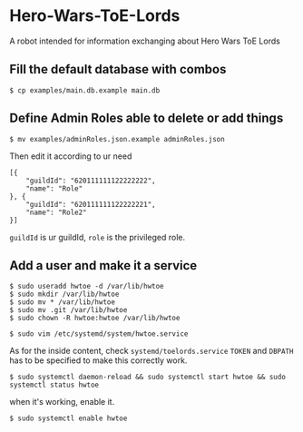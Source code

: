 # Hero-Wars-ToE-Lords

A robot intended for information exchanging about Hero Wars ToE Lords

## Fill the default database with combos

```
$ cp examples/main.db.example main.db
```

## Define Admin Roles able to delete or add things

```
$ mv examples/adminRoles.json.example adminRoles.json
```

Then edit it according to ur need

```
[{
    "guildId": "620111111122222222",
    "name": "Role"
}, {
    "guildId": "620111111122222221",
    "name": "Role2"
}]
```

`guildId` is ur guildId, `role` is the privileged role.

## Add a user and make it a service

```
$ sudo useradd hwtoe -d /var/lib/hwtoe
$ sudo mkdir /var/lib/hwtoe
$ sudo mv * /var/lib/hwtoe
$ sudo mv .git /var/lib/hwtoe
$ sudo chown -R hwtoe:hwtoe /var/lib/hwtoe
```

```
$ sudo vim /etc/systemd/system/hwtoe.service
```

As for the inside content, check `systemd/toelords.service`
`TOKEN` and `DBPATH` has to be specified to make this correctly work.

```
$ sudo systemctl daemon-reload && sudo systemctl start hwtoe && sudo systemctl status hwtoe
```

when it's working, enable it.

```
$ sudo systemctl enable hwtoe
```